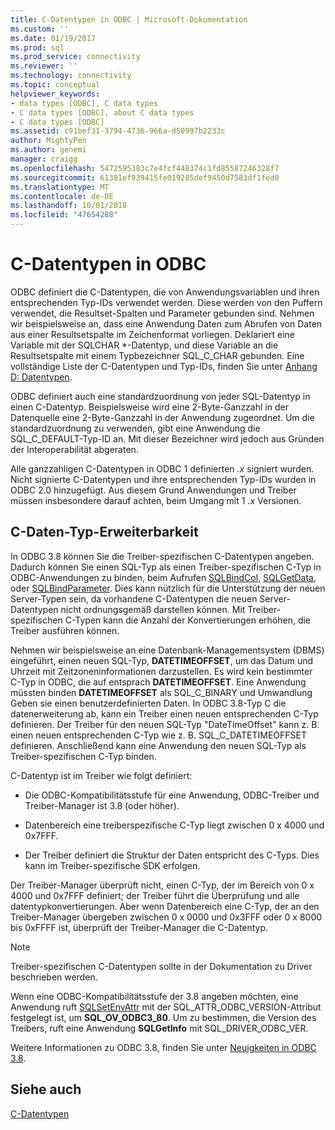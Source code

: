```yaml
---
title: C-Datentypen in ODBC | Microsoft-Dokumentation
ms.custom: ''
ms.date: 01/19/2017
ms.prod: sql
ms.prod_service: connectivity
ms.reviewer: ''
ms.technology: connectivity
ms.topic: conceptual
helpviewer_keywords:
- data types [ODBC], C data types
- C data types [ODBC], about C data types
- C data types [ODBC]
ms.assetid: c91bef31-3794-4736-966a-d50997b2233c
author: MightyPen
ms.author: genemi
manager: craigg
ms.openlocfilehash: 5472595383c7e4fcf448374c1fd85587246328f7
ms.sourcegitcommit: 61381ef939415fe019285def9450d7583df1fed0
ms.translationtype: MT
ms.contentlocale: de-DE
ms.lasthandoff: 10/01/2018
ms.locfileid: "47654288"
---
```

# <a name="c-data-types-in-odbc"></a>C-Datentypen in ODBC
ODBC definiert die C-Datentypen, die von Anwendungsvariablen und ihren entsprechenden Typ-IDs verwendet werden. Diese werden von den Puffern verwendet, die Resultset-Spalten und Parameter gebunden sind. Nehmen wir beispielsweise an, dass eine Anwendung Daten zum Abrufen von Daten aus einer Resultsetspalte im Zeichenformat vorliegen. Deklariert eine Variable mit der SQLCHAR *-Datentyp, und diese Variable an die Resultsetspalte mit einem Typbezeichner SQL_C_CHAR gebunden. Eine vollständige Liste der C-Datentypen und Typ-IDs, finden Sie unter [Anhang D: Datentypen](../../../odbc/reference/appendixes/appendix-d-data-types.md).  
  
 ODBC definiert auch eine standardzuordnung von jeder SQL-Datentyp in einen C-Datentyp. Beispielsweise wird eine 2-Byte-Ganzzahl in der Datenquelle eine 2-Byte-Ganzzahl in der Anwendung zugeordnet. Um die standardzuordnung zu verwenden, gibt eine Anwendung die SQL_C_DEFAULT-Typ-ID an. Mit dieser Bezeichner wird jedoch aus Gründen der Interoperabilität abgeraten.  
  
 Alle ganzzahligen C-Datentypen in ODBC 1 definierten *.x* signiert wurden. Nicht signierte C-Datentypen und ihre entsprechenden Typ-IDs wurden in ODBC 2.0 hinzugefügt. Aus diesem Grund Anwendungen und Treiber müssen insbesondere darauf achten, beim Umgang mit 1 *.x* Versionen.  
  
## <a name="c-data-type-extensibility"></a>C-Daten-Typ-Erweiterbarkeit  
 In ODBC 3.8 können Sie die Treiber-spezifischen C-Datentypen angeben. Dadurch können Sie einen SQL-Typ als einen Treiber-spezifischen C-Typ in ODBC-Anwendungen zu binden, beim Aufrufen [SQLBindCol](../../../odbc/reference/syntax/sqlbindcol-function.md), [SQLGetData](../../../odbc/reference/syntax/sqlgetdata-function.md), oder [SQLBindParameter](../../../odbc/reference/syntax/sqlbindparameter-function.md). Dies kann nützlich für die Unterstützung der neuen Server-Typen sein, da vorhandene C-Datentypen die neuen Server-Datentypen nicht ordnungsgemäß darstellen können. Mit Treiber-spezifischen C-Typen kann die Anzahl der Konvertierungen erhöhen, die Treiber ausführen können.  
  
 Nehmen wir beispielsweise an eine Datenbank-Managementsystem (DBMS) eingeführt, einen neuen SQL-Typ, **DATETIMEOFFSET**, um das Datum und Uhrzeit mit Zeitzoneninformationen darzustellen. Es wird kein bestimmter C-Typ in ODBC, die auf entsprach **DATETIMEOFFSET**. Eine Anwendung müssten binden **DATETIMEOFFSET** als SQL_C_BINARY und Umwandlung Geben sie einen benutzerdefinierten Daten. In ODBC 3.8-Typ C die datenerweiterung ab, kann ein Treiber einen neuen entsprechenden C-Typ definieren. Der Treiber für den neuen SQL-Typ "DateTimeOffset" kann z. B. einen neuen entsprechenden C-Typ wie z. B. SQL_C_DATETIMEOFFSET definieren. Anschließend kann eine Anwendung den neuen SQL-Typ als Treiber-spezifischen C-Typ binden.  
  
 C-Datentyp ist im Treiber wie folgt definiert:  
  
-   Die ODBC-Kompatibilitätsstufe für eine Anwendung, ODBC-Treiber und Treiber-Manager ist 3.8 (oder höher).  
  
-   Datenbereich eine treiberspezifische C-Typ liegt zwischen 0 x 4000 und 0x7FFF.  
  
-   Der Treiber definiert die Struktur der Daten entspricht des C-Typs.  Dies kann im Treiber-spezifische SDK erfolgen.  
  
 Der Treiber-Manager überprüft nicht, einen C-Typ, der im Bereich von 0 x 4000 und 0x7FFF definiert; der Treiber führt die Überprüfung und alle datentypkonvertierungen. Aber wenn Datenbereich eine C-Typ, der an den Treiber-Manager übergeben zwischen 0 x 0000 und 0x3FFF oder 0 x 8000 bis 0xFFFF ist, überprüft der Treiber-Manager die C-Datentyp.  
  
> [!NOTE]  
>  Treiber-spezifischen C-Datentypen sollte in der Dokumentation zu Driver beschrieben werden.  
  
 Wenn eine ODBC-Kompatibilitätsstufe der 3.8 angeben möchten, eine Anwendung ruft [SQLSetEnvAttr](../../../odbc/reference/syntax/sqlsetenvattr-function.md) mit der SQL_ATTR_ODBC_VERSION-Attribut festgelegt ist, um **SQL_OV_ODBC3_80**. Um zu bestimmen, die Version des Treibers, ruft eine Anwendung **SQLGetInfo** mit SQL_DRIVER_ODBC_VER.  
  
 Weitere Informationen zu ODBC 3.8, finden Sie unter [Neuigkeiten in ODBC 3.8](../../../odbc/reference/what-s-new-in-odbc-3-8.md).  
  
## <a name="see-also"></a>Siehe auch  
 [C-Datentypen](../../../odbc/reference/appendixes/c-data-types.md)
